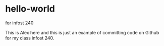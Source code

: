 # hello-world
for infost 240

This is Alex here and this is just an example of committing code on Github for my class infost 240.
